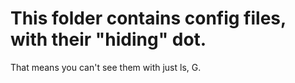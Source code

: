 # This folder contains config files, with their "hiding" dot. 
That means you can't see them with just ls, G.
